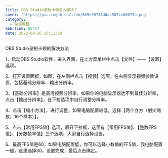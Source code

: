 ```yaml
---
title: OBS Studio录制卡顿怎么解决？
cover: 'https://pic.imgdb.cn/item/649e98731ddac507cc60075e.png'
category:
  - 杂谈教程
abbrlink: 65417
date: 2022-08-26 15:11:38
---
```

OBS Studio录制卡顿的解决方法
<!-- more -->
1、启动OBS Studio软件，进入界面，在上方菜单栏中点击【文件】——【设置】选项。

2、打开设置面板，如图，在左侧栏点击【视频】选项，在右侧显示视频参数设置，包括基础分辨率、输出分辨率。

3、【基础分辨率】是高清视频分辨率，如果你的电脑显示器达不到最佳分辨率，点击【输出分辨率】，在下拉选项中自行调整分辨率。

4、点击【缩小方法】，进行调整，如果电脑配置较低，选择【两个立方（削尖缩放，16个样本）】。

5、点击【常用FPS值】选项，展开下拉框，这里有【常用FPS值】、【整数FPS值】、【分数帧率值】三个选项，大家自行选择设置。

6、最高FFS值是60，如果电脑配置低，你可以选择小数值的FFS值，我电脑配置一般，这里选择30，设置完成，最后点击确定。

